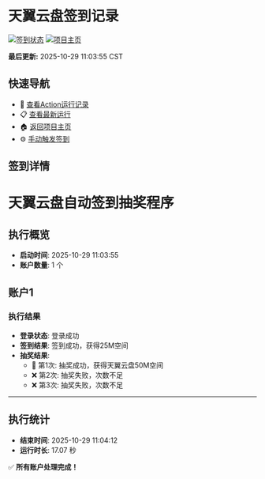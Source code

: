 # 天翼云盘签到记录

[![签到状态](https://github.com/hxp0618/189pan/actions/workflows/main.yml/badge.svg)](https://github.com/hxp0618/189pan/actions/workflows/main.yml) [![项目主页](https://img.shields.io/badge/GitHub-项目主页-blue?logo=github)](https://github.com/hxp0618/189pan)

**最后更新:** 2025-10-29 11:03:55 CST

## 快速导航

- 🔄 [查看Action运行记录](https://github.com/hxp0618/189pan/actions)
- 📋 [查看最新运行](https://github.com/hxp0618/189pan/actions/runs/18895741240)
- 🏠 [返回项目主页](https://github.com/hxp0618/189pan)
- ⚙️ [手动触发签到](https://github.com/hxp0618/189pan/actions/workflows/main.yml)

## 签到详情

# 天翼云盘自动签到抽奖程序

## 执行概览
- **启动时间**: 2025-10-29 11:03:55
- **账户数量**: 1 个

## 账户1
### 执行结果
- **登录状态**: 登录成功
- **签到结果**: 签到成功，获得25M空间
- **抽奖结果**:
  - 🎉 第1次: 抽奖成功，获得天翼云盘50M空间
  - ❌ 第2次: 抽奖失败，次数不足
  - ❌ 第3次: 抽奖失败，次数不足

---
## 执行统计
- **结束时间**: 2025-10-29 11:04:12
- **运行时长**: 17.07 秒

✅ **所有账户处理完成！**
